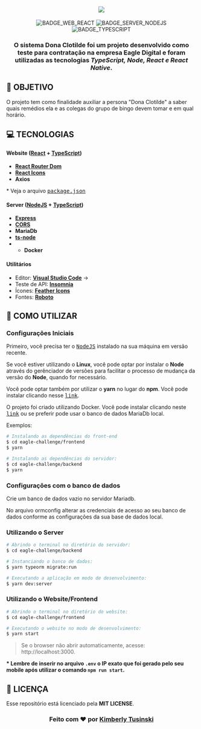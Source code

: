 <h1 align=center>
<img src="./src/assets/capa.svg">
</h1>

<div align="center">

![BADGE_WEB_REACT] ![BADGE_SERVER_NODEJS] ![BADGE_TYPESCRIPT]

</div>

<h3 align="center">

O sistema Dona Clotilde foi um projeto desenvolvido como teste para contratação na empresa Eagle Digital e foram utilizadas as tecnologias ***TypeScript, Node, React e React Native***.

</h3>

## **:rocket: OBJETIVO**

O projeto tem como finalidade auxiliar a persona "Dona Clotilde" a saber quais remédios ela e as colegas do grupo de bingo devem tomar e em qual horário.

<!--
  ...
  Local Reservado para o GIF do projeto rodando.
  ...
-->

## **:computer: TECNOLOGIAS**


#### **Website** ([React][react] + [TypeScript][typescript])

  - **[React Router Dom][react_router_dom]**
  - **[React Icons][react_icons]**
  - **Axios**


  \* Veja o arquivo <kbd>[package.json](./src/package.json)</kbd>

#### **Server** ([NodeJS][node] + [TypeScript][typescript])

  - **[Express][express]**
  - **[CORS][cors]**
  - **MariaDb**
  - **[ts-node][tsnode]**
  - - **Docker**


#### **Utilitários**

- Editor: **[Visual Studio Code][vscode]** &rarr;
- Teste de API: **[Insomnia][insomnia]**
- Ícones: **[Feather Icons][feather_icons]**
- Fontes: **[Roboto][font_roboto]**


## **:wine_glass: COMO UTILIZAR**

### Configurações Iniciais

Primeiro, você precisa ter o <kbd>[NodeJS](https://nodejs.org/en/download/)</kbd> instalado na sua máquina em versão recente.

Se você estiver utilizando o **Linux**, você pode optar por instalar o **Node** através do gerênciador de versões para facilitar o processo de mudança da versão do **Node**, quando for necessário.

Você pode optar também por utilizar o **yarn** no lugar do **npm**. Você pode instalar clicando nesse <kbd>[link][yarn]</kbd>.

O projeto foi criado utilizando Docker. Você pode instalar clicando neste <kbd>[link][docker]</kbd> ou se preferir pode usar o banco de dados MariaDb local.


Exemplos:
```sh
# Instalando as dependências do front-end
$ cd eagle-challenge/frontend
$ yarn

# Instalando as dependências do servidor:
$ cd eagle-challenge/backend
$ yarn
```

### Configurações com o banco de dados
Crie um banco de dados vazio no servidor Mariadb.

No arquivo ormconfig alterar as credenciais de acesso ao seu banco de dados conforme as configurações da sua base de dados local.

### Utilizando o Server

```sh
# Abrindo o terminal no diretório do servidor:
$ cd eagle-challenge/backend

# Instanciando o banco de dados:
$ yarn typeorm migrate:run

# Executando a aplicação em modo de desenvolvimento:
$ yarn dev:server

```

### Utilizando o Website/Frontend

```sh
# Abrindo o terminal no diretório do website:
$ cd eagle-challenge/frontend

# Executando o website no modo de desenvolvimento:
$ yarn start
```

> Se o browser não abrir automaticamente, acesse: http://localhost:3000.


**\* Lembre de inserir no arquivo `.env` o IP exato que foi gerado pelo seu mobile após utilizar o comando `npm run start`.**

## **:page_with_curl: LICENÇA**

Esse repositório está licenciado pela **MIT LICENSE**.

<h3 align="center">
Feito com ❤️ por <a href="https://www.linkedin.com/in/kimberly-tusinski-2851521b7/">Kimberly Tusinski</a>
<br><br>
</h3>


<!-- Badges -->

[BADGE_CLOSED_ISSUES]: https://img.shields.io/github/issues-closed/x0n4d0/ecoleta?color=red

[BADGE_OPEN_ISSUES]: https://img.shields.io/github/issues/x0n4d0/ecoleta?color=green

[BADGE_LICENSE]: https://img.shields.io/github/license/x0n4d0/ecoleta

[BADGE_NODE_VERSION]: https://img.shields.io/badge/node-12.17.0-green

[BADGE_NPM_VERSION]: https://img.shields.io/badge/npm-6.14.4-red

[BADGE_WEB_REACT]: https://img.shields.io/badge/web-react-blue

[BADGE_MOBILE_REACT_NATIVE]: https://img.shields.io/badge/mobile-react%20native-blueviolet

[BADGE_SERVER_NODEJS]: https://img.shields.io/badge/server-nodejs-important

[BADGE_STARS]: https://img.shields.io/github/stars/x0n4d0/ecoleta?style=social

[BADGE_FORKS]: https://img.shields.io/github/forks/x0n4d0/ecoleta?style=social

[BADGE_TYPESCRIPT]: https://badges.frapsoft.com/typescript/code/typescript.png?v=101

[BADGE_OPEN_SOURCE]: https://badges.frapsoft.com/os/v1/open-source.png?v=103

<!-- Techs -->

[react]: https://reactjs.org/

[typescript]: https://www.typescriptlang.org/

[node]: https://nodejs.org/en/

[vscode]: https://code.visualstudio.com/

[markdown_emoji]: https://gist.github.com/rxaviers/7360908

[express]: https://expressjs.com/

[cors]: https://expressjs.com/en/resources/middleware/cors.html

[tsnode]: https://github.com/TypeStrong/ts-node

[feather_icons]: https://feathericons.com/

[insomnia]: https://insomnia.rest/

[react_router_dom]: https://github.com/ReactTraining/react-router/tree/master/packages/react-router-dom

[react_icons]: https://react-icons.github.io/react-icons/

[axios]: https://github.com/axios/axios

[font_roboto]: https://fonts.google.com/specimen/Roboto

[font_awesome]: https://fontawesome.com/

[yarn]: https://classic.yarnpkg.com/en/docs/install/#debian-stable

[docker]: https://www.docker.com/products/docker-desktop
